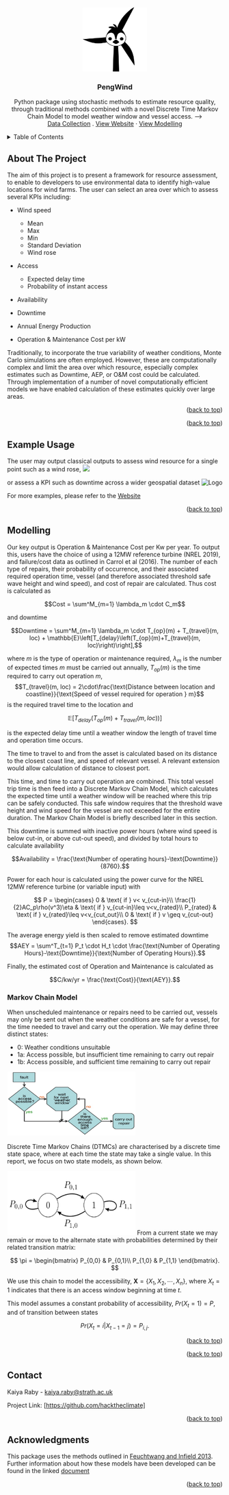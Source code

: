 <!-- Improved compatibility of back to top link: See: https://github.com/othneildrew/Best-README-Template/pull/73 -->
<a name="readme-top"></a>
<!--
*** Thanks for checking out the Best-README-Template. If you have a suggestion
*** that would make this better, please fork the repo and create a pull request
*** or simply open an issue with the tag "enhancement".
*** Don't forget to give the project a star!
*** Thanks again! Now go create something AMAZING! :D
-->



<!-- PROJECT SHIELDS -->
<!--
*** I'm using markdown "reference style" links for readability.
*** Reference links are enclosed in brackets [ ] instead of parentheses ( ).
*** See the bottom of this document for the declaration of the reference variables
*** for contributors-url, forks-url, etc. This is an optional, concise syntax you may use.
*** https://www.markdownguide.org/basic-syntax/#reference-style-links
-->



<!-- PROJECT LOGO -->
<br />
<div align="center">
  <a href="https://github.com/othneildrew/Best-README-Template">
    <img src="images/penguinlogo.png" alt="Logo" width="150" height="150">
  </a>

  <h3 align="center">PengWind</h3>

  <p align="center">
    Python package using stochastic methods to estimate resource quality, through traditional methods combined with a novel Discrete Time Markov Chain Model to model weather window and vessel access. -->
    <br />
    <a href="https://github.com/kaiyaraby/hacktheclimate/vestas_data_collection">Data Collection</a>
    .
    <a href="https://jolpi.ca/wind.html">View Website</a>
    ·
    <a href="https://github.com/kaiyaraby/hacktheclimate/access_modelling_code">View Modelling</a>
  </p>
</div>



<!-- TABLE OF CONTENTS -->
<details>
  <summary>Table of Contents</summary>
  <ol>
    <li>
      <a href="#about-the-project">About The Project</a>
      <ul>
        <li><a href="#built-with">Built With</a></li>
      </ul>
    </li>
    <li>
      <a href="#getting-started">Getting Started</a>
      <ul>
        <li><a href="#prerequisites">Prerequisites</a></li>
        <li><a href="#installation">Installation</a></li>
      </ul>
    </li>
    <li><a href="#usage">Usage</a></li>
    <li><a href="#roadmap">Roadmap</a></li>
    <li><a href="#contributing">Contributing</a></li>
    <li><a href="#license">License</a></li>
    <li><a href="#contact">Contact</a></li>
    <li><a href="#acknowledgments">Acknowledgments</a></li>
  </ol>
</details>



<!-- ABOUT THE PROJECT -->
## About The Project
The aim of this project is to present a framework for resource assessment, to enable to developers to use environmental data to identify high-value locations for wind farms.
The user can select an area over which to assess several KPIs including:
- Wind speed
  - Mean
  - Max
  - Min
  - Standard Deviation
  - Wind rose

- Access
    - Expected delay time
    - Probability of instant access
      
- Availability
- Downtime
- Annual Energy Production
- Operation & Maintenance Cost per kW

Traditionally, to incorporate the true variability of weather conditions, Monte Carlo simulations are often employed. However, these are computationally complex and limit the area over which resource, especially complex estimates such as Downtime, AEP, or O&M cost could be calculated. Through implementation of a number of novel computationally efficient models we have enabled calculation of these estimates quickly over large areas.



<p align="right">(<a href="#readme-top">back to top</a>)</p>






<p align="right">(<a href="#readme-top">back to top</a>)</p>



<!-- USAGE EXAMPLES -->
## Example Usage
The user may output classical outputs to assess wind resource for a single point such as a wind rose,
![](https://github.com/kaiyaraby/hacktheclimate/blob/main/images/windrose_point_5203_337_10years.gif)

or assess a KPI such as downtime across a wider geospatial dataset
<img src="images/Downtime (hours).svg" alt="Logo">

For more examples, please refer to the [Website](https://jolpi.ca/wind.html)

<p align="right">(<a href="#readme-top">back to top</a>)</p>




<!-- Modelling -->
## Modelling
Our key output is Operation & Maintenance Cost per Kw per year. To output this, users have the choice of using a 12MW reference turbine (NREL 2019), and failure/cost data as outlined in Carrol et al (2016).
The number of each type of repairs, their probability of occurrence, and their associated required operation time, vessel (and therefore associated threshold safe wave height and wind speed), and cost of repair are calculated. 
Thus cost is calculated as

$$Cost = \sum^M_{m=1} \lambda_m \cdot C_m$$

and downtime 

$$Downtime = \sum^M_{m=1} \lambda_m \cdot T_{op}(m) + T_{travel}(m, loc) + \mathbb{E}\left[T_{delay}\left(T_{op}(m)+T_{travel}(m, loc)\right)\right],$$

where
$m$ is the type of operation or maintenance required, $\lambda_m$ is the number of expected times $m$ must be carried out annually, $T_{op}(m)$ is the time required to carry out operation $m$,
$$T_{travel}(m, loc) = 2\cdot\frac{\text{Distance between location and coastline}}{\text{Speed of vessel required for operation } m}$$
is the required travel time to the location and 

$$\mathbb{E}\left[T_{delay}\left(T_{op}(m)+T_{travel}(m, loc)\right)\right]$$ 

is the expected delay time until a weather window the length of travel time and operation time occurs.

The time to travel to and from the asset is calculated based on its distance to the closest coast line, and speed of relevant vessel. A relevant extension would allow calculation of distance to closest port.

This time, and time to carry out operation are combined. This total vessel trip time is then feed into a Discrete Markov Chain Model, which calculates the expected time until a weather window will be reached where this trip can be safely conducted. This safe window requires that the threshold wave height and wind speed for the vessel are not exceeded for the entire duration. The Markov Chain Model is briefly described later in this section.

This downtime is summed with inactive power hours (where wind speed is below cut-in, or above cut-out speed), and divided by total hours to calculate availability

$$Availability = \frac{\text{Number of operating hours}-\text{Downtime}}{8760}.$$

Power for each hour is calculated using the power curve for the NREL 12MW reference turbine (or variable input) with 


$$
P = \begin{cases}
0 & \text{ if } v< v_{cut-in}\\
\frac{1}{2}AC_p\rho(v^3)\eta & \text{ if } v_{cut-in}\leq v<v_{rated}\\
P_{rated} & \text{ if } v_{rated}\leq v<v_{cut_out}\\
0 & \text{ if } v \geq v_{cut-out}
\end{cases}.
$$


The average energy yield is then scaled to remove estimated downtime
$$AEY = \sum^T_{t=1} P_t \cdot H_t \cdot \frac{\text{Number of Operating Hours}-\text{Downtime}}{\text{Number of Operating Hours}}.$$

Finally, the estimated cost of Operation and Maintenance is calculated as 

$$C/kw/yr = \frac{\text{Cost}}{\text{AEY}}.$$

### Markov Chain Model
When unscheduled maintenance or repairs need to be carried out, vessels may only be sent out when the weather conditions are safe for a vessel, for the time needed to travel and carry out the operation.
We may define three distinct states: 
- 0: Weather conditions unsuitable
- 1a: Access possible, but insufficient time remaining to carry out repair
- 1b: Access possible, and sufficient time remaining to carry out repair


<img src="images/flowchart.jpeg" alt="Logo" width="300" height="150">

Discrete Time Markov Chains (DTMCs) are characterised by a discrete time state space, where at each time the state may take a single value. In this report, we focus on two state models, as shown below. 

<img src="images/markov_chain.png" alt="Logo" width="300" height="150">
From a current state we may remain or move to the alternate state with probabilities determined by their related transition matrix:


$$
\pi = \begin{bmatrix}
    P_{0,0} & P_{0,1}\\
    P_{1,0} & P_{1,1}
\end{bmatrix}.
$$

We use this chain to model the accessibility,  $\mathbf{X} = \{X_1, X_2, \cdots, X_n\},$  where $X_t=1$ indicates that there is an access window beginning at time $t$.

This model assumes a constant probability of accessibility, $Pr(X_t=1)=P$, and of transition between states


$$Pr(X_t=i|X_{t-1}=j)=P_{i,j}.$$





<p align="right">(<a href="#readme-top">back to top</a>)</p>






<p align="right">(<a href="#readme-top">back to top</a>)</p>



<!-- CONTACT -->
## Contact

Kaiya Raby - kaiya.raby@strath.ac.uk

Project Link: [https://github.com/hacktheclimate]

<p align="right">(<a href="#readme-top">back to top</a>)</p>



<!-- ACKNOWLEDGMENTS -->
## Acknowledgments

This package uses the methods outlined in  [Feuchtwang and Infield 2013](https://onlinelibrary.wiley.com/doi/abs/10.1002/we.1539). Further information about how these models have been developed can be found in the linked [document](https://github.com/statistical_access_modelling/Examples_and_validation/Derivation.pdf)


<p align="right">(<a href="#readme-top">back to top</a>)</p>



<!-- MARKDOWN LINKS & IMAGES -->
<!-- https://www.markdownguide.org/basic-syntax/#reference-style-links -->
[contributors-shield]: https://img.shields.io/github/contributors/othneildrew/Best-README-Template.svg?style=for-the-badge
[contributors-url]: https://github.com/othneildrew/Best-README-Template/graphs/contributors
[forks-shield]: https://img.shields.io/github/forks/othneildrew/Best-README-Template.svg?style=for-the-badge
[forks-url]: https://github.com/othneildrew/Best-README-Template/network/members
[stars-shield]: https://img.shields.io/github/stars/othneildrew/Best-README-Template.svg?style=for-the-badge
[stars-url]: https://github.com/othneildrew/Best-README-Template/stargazers
[issues-shield]: https://img.shields.io/github/issues/othneildrew/Best-README-Template.svg?style=for-the-badge
[issues-url]: https://github.com/othneildrew/Best-README-Template/issues
[license-shield]: https://img.shields.io/github/license/othneildrew/Best-README-Template.svg?style=for-the-badge
[license-url]: https://github.com/othneildrew/Best-README-Template/blob/master/LICENSE.txt
[linkedin-shield]: https://img.shields.io/badge/-LinkedIn-black.svg?style=for-the-badge&logo=linkedin&colorB=555
[linkedin-url]: https://linkedin.com/in/othneildrew
[product-screenshot]: images/screenshot.png
[Next.js]: https://img.shields.io/badge/next.js-000000?style=for-the-badge&logo=nextdotjs&logoColor=white
[Next-url]: https://nextjs.org/
[React.js]: https://img.shields.io/badge/React-20232A?style=for-the-badge&logo=react&logoColor=61DAFB
[React-url]: https://reactjs.org/
[Vue.js]: https://img.shields.io/badge/Vue.js-35495E?style=for-the-badge&logo=vuedotjs&logoColor=4FC08D
[Vue-url]: https://vuejs.org/
[Angular.io]: https://img.shields.io/badge/Angular-DD0031?style=for-the-badge&logo=angular&logoColor=white
[Angular-url]: https://angular.io/
[Svelte.dev]: https://img.shields.io/badge/Svelte-4A4A55?style=for-the-badge&logo=svelte&logoColor=FF3E00
[Svelte-url]: https://svelte.dev/
[Laravel.com]: https://img.shields.io/badge/Laravel-FF2D20?style=for-the-badge&logo=laravel&logoColor=white
[Laravel-url]: https://laravel.com
[Bootstrap.com]: https://img.shields.io/badge/Bootstrap-563D7C?style=for-the-badge&logo=bootstrap&logoColor=white
[Bootstrap-url]: https://getbootstrap.com
[JQuery.com]: https://img.shields.io/badge/jQuery-0769AD?style=for-the-badge&logo=jquery&logoColor=white
[JQuery-url]: https://jquery.com 
